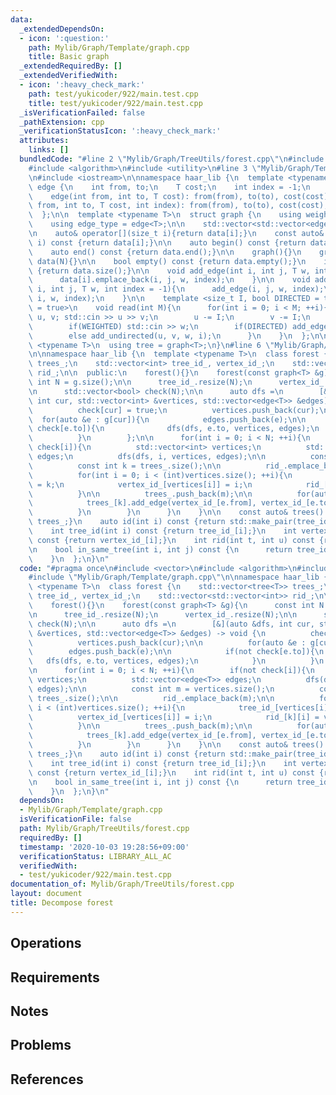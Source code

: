 ```yaml
---
data:
  _extendedDependsOn:
  - icon: ':question:'
    path: Mylib/Graph/Template/graph.cpp
    title: Basic graph
  _extendedRequiredBy: []
  _extendedVerifiedWith:
  - icon: ':heavy_check_mark:'
    path: test/yukicoder/922/main.test.cpp
    title: test/yukicoder/922/main.test.cpp
  _isVerificationFailed: false
  _pathExtension: cpp
  _verificationStatusIcon: ':heavy_check_mark:'
  attributes:
    links: []
  bundledCode: "#line 2 \"Mylib/Graph/TreeUtils/forest.cpp\"\n#include <vector>\n\
    #include <algorithm>\n#include <utility>\n#line 3 \"Mylib/Graph/Template/graph.cpp\"\
    \n#include <iostream>\n\nnamespace haar_lib {\n  template <typename T>\n  struct\
    \ edge {\n    int from, to;\n    T cost;\n    int index = -1;\n    edge(){}\n\
    \    edge(int from, int to, T cost): from(from), to(to), cost(cost){}\n    edge(int\
    \ from, int to, T cost, int index): from(from), to(to), cost(cost), index(index){}\n\
    \  };\n\n  template <typename T>\n  struct graph {\n    using weight_type = T;\n\
    \    using edge_type = edge<T>;\n\n    std::vector<std::vector<edge<T>>> data;\n\
    \n    auto& operator[](size_t i){return data[i];}\n    const auto& operator[](size_t\
    \ i) const {return data[i];}\n\n    auto begin() const {return data.begin();}\n\
    \    auto end() const {return data.end();}\n\n    graph(){}\n    graph(int N):\
    \ data(N){}\n\n    bool empty() const {return data.empty();}\n    int size() const\
    \ {return data.size();}\n\n    void add_edge(int i, int j, T w, int index = -1){\n\
    \      data[i].emplace_back(i, j, w, index);\n    }\n\n    void add_undirected(int\
    \ i, int j, T w, int index = -1){\n      add_edge(i, j, w, index);\n      add_edge(j,\
    \ i, w, index);\n    }\n\n    template <size_t I, bool DIRECTED = true, bool WEIGHTED\
    \ = true>\n    void read(int M){\n      for(int i = 0; i < M; ++i){\n        int\
    \ u, v; std::cin >> u >> v;\n        u -= I;\n        v -= I;\n        T w = 1;\n\
    \        if(WEIGHTED) std::cin >> w;\n        if(DIRECTED) add_edge(u, v, w, i);\n\
    \        else add_undirected(u, v, w, i);\n      }\n    }\n  };\n\n  template\
    \ <typename T>\n  using tree = graph<T>;\n}\n#line 6 \"Mylib/Graph/TreeUtils/forest.cpp\"\
    \n\nnamespace haar_lib {\n  template <typename T>\n  class forest {\n    std::vector<tree<T>>\
    \ trees_;\n    std::vector<int> tree_id_, vertex_id_;\n    std::vector<std::vector<int>>\
    \ rid_;\n\n  public:\n    forest(){}\n    forest(const graph<T> &g){\n      const\
    \ int N = g.size();\n\n      tree_id_.resize(N);\n      vertex_id_.resize(N);\n\
    \n      std::vector<bool> check(N);\n\n      auto dfs =\n        [&](auto &dfs,\
    \ int cur, std::vector<int> &vertices, std::vector<edge<T>> &edges) -> void {\n\
    \          check[cur] = true;\n          vertices.push_back(cur);\n\n        \
    \  for(auto &e : g[cur]){\n            edges.push_back(e);\n\n            if(not\
    \ check[e.to]){\n              dfs(dfs, e.to, vertices, edges);\n            }\n\
    \          }\n        };\n\n      for(int i = 0; i < N; ++i){\n        if(not\
    \ check[i]){\n          std::vector<int> vertices;\n          std::vector<edge<T>>\
    \ edges;\n          dfs(dfs, i, vertices, edges);\n\n          const int m = vertices.size();\n\
    \          const int k = trees_.size();\n\n          rid_.emplace_back(m);\n\n\
    \          for(int i = 0; i < (int)vertices.size(); ++i){\n            tree_id_[vertices[i]]\
    \ = k;\n            vertex_id_[vertices[i]] = i;\n            rid_[k][i] = vertices[i];\n\
    \          }\n\n          trees_.push_back(m);\n\n          for(auto &e : edges){\n\
    \            trees_[k].add_edge(vertex_id_[e.from], vertex_id_[e.to], e.cost);\n\
    \          }\n        }\n      }\n    }\n\n    const auto& trees() const {return\
    \ trees_;}\n    auto id(int i) const {return std::make_pair(tree_id_[i], vertex_id_[i]);}\n\
    \    int tree_id(int i) const {return tree_id_[i];}\n    int vertex_id(int i)\
    \ const {return vertex_id_[i];}\n    int rid(int t, int u) const {return rid_[t][u];}\n\
    \n    bool in_same_tree(int i, int j) const {\n      return tree_id_[i] == tree_id_[j];\n\
    \    }\n  };\n}\n"
  code: "#pragma once\n#include <vector>\n#include <algorithm>\n#include <utility>\n\
    #include \"Mylib/Graph/Template/graph.cpp\"\n\nnamespace haar_lib {\n  template\
    \ <typename T>\n  class forest {\n    std::vector<tree<T>> trees_;\n    std::vector<int>\
    \ tree_id_, vertex_id_;\n    std::vector<std::vector<int>> rid_;\n\n  public:\n\
    \    forest(){}\n    forest(const graph<T> &g){\n      const int N = g.size();\n\
    \n      tree_id_.resize(N);\n      vertex_id_.resize(N);\n\n      std::vector<bool>\
    \ check(N);\n\n      auto dfs =\n        [&](auto &dfs, int cur, std::vector<int>\
    \ &vertices, std::vector<edge<T>> &edges) -> void {\n          check[cur] = true;\n\
    \          vertices.push_back(cur);\n\n          for(auto &e : g[cur]){\n    \
    \        edges.push_back(e);\n\n            if(not check[e.to]){\n           \
    \   dfs(dfs, e.to, vertices, edges);\n            }\n          }\n        };\n\
    \n      for(int i = 0; i < N; ++i){\n        if(not check[i]){\n          std::vector<int>\
    \ vertices;\n          std::vector<edge<T>> edges;\n          dfs(dfs, i, vertices,\
    \ edges);\n\n          const int m = vertices.size();\n          const int k =\
    \ trees_.size();\n\n          rid_.emplace_back(m);\n\n          for(int i = 0;\
    \ i < (int)vertices.size(); ++i){\n            tree_id_[vertices[i]] = k;\n  \
    \          vertex_id_[vertices[i]] = i;\n            rid_[k][i] = vertices[i];\n\
    \          }\n\n          trees_.push_back(m);\n\n          for(auto &e : edges){\n\
    \            trees_[k].add_edge(vertex_id_[e.from], vertex_id_[e.to], e.cost);\n\
    \          }\n        }\n      }\n    }\n\n    const auto& trees() const {return\
    \ trees_;}\n    auto id(int i) const {return std::make_pair(tree_id_[i], vertex_id_[i]);}\n\
    \    int tree_id(int i) const {return tree_id_[i];}\n    int vertex_id(int i)\
    \ const {return vertex_id_[i];}\n    int rid(int t, int u) const {return rid_[t][u];}\n\
    \n    bool in_same_tree(int i, int j) const {\n      return tree_id_[i] == tree_id_[j];\n\
    \    }\n  };\n}\n"
  dependsOn:
  - Mylib/Graph/Template/graph.cpp
  isVerificationFile: false
  path: Mylib/Graph/TreeUtils/forest.cpp
  requiredBy: []
  timestamp: '2020-10-03 19:28:56+09:00'
  verificationStatus: LIBRARY_ALL_AC
  verifiedWith:
  - test/yukicoder/922/main.test.cpp
documentation_of: Mylib/Graph/TreeUtils/forest.cpp
layout: document
title: Decompose forest
---
```


## Operations

## Requirements

## Notes

## Problems

## References
